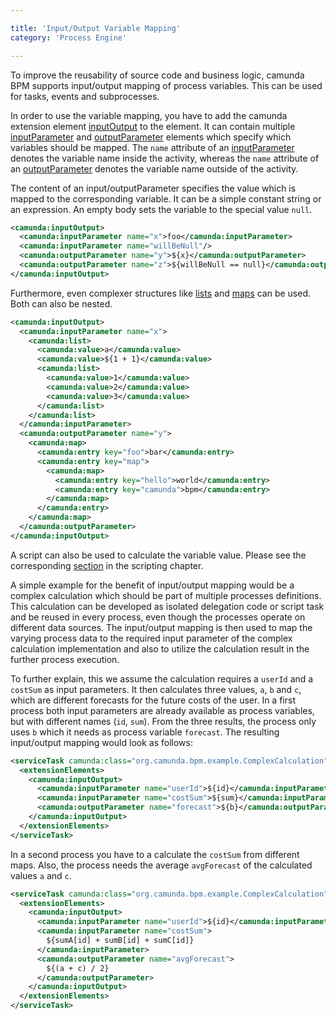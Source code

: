 ```yaml
---

title: 'Input/Output Variable Mapping'
category: 'Process Engine'

---
```


To improve the reusability of source code and business logic, camunda BPM supports input/output
mapping of process variables. This can be used for tasks, events and subprocesses.

In order to use the variable mapping, you have to add the camunda extension element [inputOutput][]
to the element. It can contain multiple [inputParameter][] and [outputParameter][] elements which
specify which variables should be mapped. The `name` attribute of an [inputParameter][] denotes
the variable name inside the activity, whereas the `name` attribute of an [outputParameter][]
denotes the variable name outside of the activity.

The content of an input/outputParameter specifies the value which is mapped to the corresponding
variable. It can be a simple constant string or an expression. An empty body sets the variable
to the special value `null`.

```xml
<camunda:inputOutput>
  <camunda:inputParameter name="x">foo</camunda:inputParameter>
  <camunda:inputParameter name="willBeNull"/>
  <camunda:outputParameter name="y">${x}</camunda:outputParameter>
  <camunda:outputParameter name="z">${willBeNull == null}</camunda:outputParameter>
</camunda:inputOutput>
```

Furthermore, even complexer structures like [lists][list] and [maps][map] can be used. Both can also
be nested.

```xml
<camunda:inputOutput>
  <camunda:inputParameter name="x">
    <camunda:list>
      <camunda:value>a</camunda:value>
      <camunda:value>${1 + 1}</camunda:value>
      <camunda:list>
        <camunda:value>1</camunda:value>
        <camunda:value>2</camunda:value>
        <camunda:value>3</camunda:value>
      </camunda:list>
    </camunda:list>
  </camunda:inputParameter>
  <camunda:outputParameter name="y">
    <camunda:map>
      <camunda:entry key="foo">bar</camunda:entry>
      <camunda:entry key="map">
        <camunda:map>
          <camunda:entry key="hello">world</camunda:entry>
          <camunda:entry key="camunda">bpm</camunda:entry>
        </camunda:map>
      </camunda:entry>
    </camunda:map>
  </camunda:outputParameter>
</camunda:inputOutput>
```

A script can also be used to calculate the variable value. Please see the corresponding
[section][script-io] in the scripting chapter.

A simple example for the benefit of input/output mapping would be a complex calculation which
should be part of multiple processes definitions. This calculation can be developed as isolated
delegation code or script task and be reused in every process, even though the processes operate on
different data sources. The input/output mapping is then used to map the varying process data to
the required input parameter of the complex calculation implementation and also to utilize the
calculation result in the further process execution.

To further explain, this we assume the calculation requires a `userId` and a `costSum` as input
parameters. It then calculates three values, `a`, `b` and `c`, which are different forecasts for the
future costs of the user. In a first process both input parameters are already available as process variables, but with different names (`id`, `sum`). From the three results, the process only uses `b`
which it needs as process variable `forecast`. The resulting input/output mapping would look as follows:

```xml
<serviceTask camunda:class="org.camunda.bpm.example.ComplexCalculation">
  <extensionElements>
    <camunda:inputOutput>
      <camunda:inputParameter name="userId">${id}</camunda:inputParameter>
      <camunda:inputParameter name="costSum">${sum}</camunda:inputParameter>
      <camunda:outputParameter name="forecast">${b}</camunda:outputParameter>
    </camunda:inputOutput>
  </extensionElements>
</serviceTask>
```

In a second process you have to a calculate the `costSum` from different maps. Also, the process
needs the average `avgForecast` of the calculated values `a` and `c`.

```xml
<serviceTask camunda:class="org.camunda.bpm.example.ComplexCalculation">
  <extensionElements>
    <camunda:inputOutput>
      <camunda:inputParameter name="userId">${id}</camunda:inputParameter>
      <camunda:inputParameter name="costSum">
        ${sumA[id] + sumB[id] + sumC[id]}
      </camunda:inputParameter>
      <camunda:outputParameter name="avgForecast">
        ${(a + c) / 2}
      </camunda:outputParameter>
    </camunda:inputOutput>
  </extensionElements>
</serviceTask>
```


[inputOutput]: ref:/api-references/bpmn20/#custom-extensions-camunda-extension-elements-camundainputoutput
[inputParameter]: ref:/api-references/bpmn20/#custom-extensions-camunda-extension-elements-camundainputparameter
[outputParameter]: ref:/api-references/bpmn20/#custom-extensions-camunda-extension-elements-camundaoutputparameter
[list]: ref:/api-references/bpmn20/#custom-extensions-camunda-extension-elements-camundalist
[map]: ref:/api-references/bpmn20/#custom-extensions-camunda-extension-elements-camundamap
[script-io]: ref:#process-engine-scripting-use-scripts-as-inputoutput-parameter